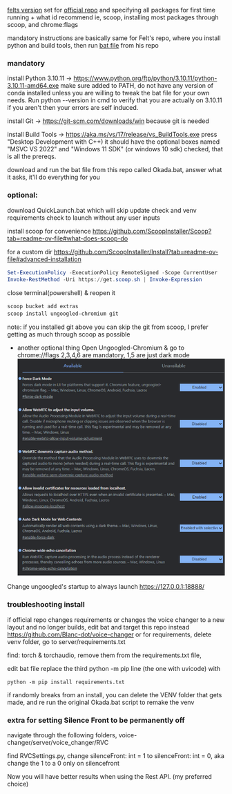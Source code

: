 [felts version](https://github.com/MrFelt/voice-changer) set for [official repo](https://github.com/w-okada/voice-changer) and specifying all packages for first time running + what id recommend ie, scoop, installing most packages through scoop, and chrome:flags 

mandatory instructions are basically same for Felt's repo, where you install python and build tools, then run [bat file](https://github.com/MrFelt/voice-changer/releases) from his repo


### mandatory
install Python 3.10.11 -> https://www.python.org/ftp/python/3.10.11/python-3.10.11-amd64.exe make sure added to PATH, do not have any version of conda installed unless you are willing to tweak the bat file for your own needs. Run python --version in cmd to verify that you are actually on 3.10.11 if you aren't then your errors are self induced.

install Git -> https://git-scm.com/downloads/win because git is needed

install Build Tools -> https://aka.ms/vs/17/release/vs_BuildTools.exe press "Desktop Development with C++) it should have the optional boxes named "MSVC VS 2022" and "Windows 11 SDK" (or windows 10 sdk) checked, that is all the prereqs.


download and run the bat file from this repo called Okada.bat, answer what it asks, it'll do everything for you



### optional:

download QuickLaunch.bat which will skip update check and venv requirements check to launch without any user inputs

install scoop for convenience
https://github.com/ScoopInstaller/Scoop?tab=readme-ov-file#what-does-scoop-do

for a custom dir
https://github.com/ScoopInstaller/Install?tab=readme-ov-file#advanced-installation

```powershell
Set-ExecutionPolicy -ExecutionPolicy RemoteSigned -Scope CurrentUser
Invoke-RestMethod -Uri https://get.scoop.sh | Invoke-Expression
```

close terminal(powershell) & reopen it

```powershell
scoop bucket add extras
scoop install ungoogled-chromium git
```

note: if you installed git above you can skip the git from scoop, I prefer getting as much through scoop as possible

- another optional thing
Open Ungoogled-Chromium & go to chrome://flags 2,3,4,6 are mandatory, 1,5 are just dark mode
![reference image](https://raw.githubusercontent.com/Blanc-dot/okada/main/Ungoogled-Chromium.png?token=GHSAT0AAAAAACOEIV4X5EUQXHZOR4EX24UMZQA5EPQ)

Change ungoogled's startup to always launch https://127.0.0.1:18888/



### troubleshooting install

if official repo changes requirements or changes the voice changer to a new layout and no longer builds, edit bat and target this repo instead https://github.com/Blanc-dot/voice-changer or for requirements, delete venv folder, go to server/requirements.txt

find: torch & torchaudio, remove them from the requirements.txt file,

edit bat file replace the third python -m pip line (the one with uvicode) with

```
python -m pip install requirements.txt
```


if randomly breaks from an install, you can delete the VENV folder that gets made, and re run the original Okada.bat script to remake the venv


### extra for setting Silence Front to be permanently off

navigate through the following folders, voice-changer/server/voice_changer/RVC 

find RVCSettings.py, change  silenceFront: int = 1 to  silenceFront: int = 0, 
aka change the 1 to a 0 only on silencefront

Now you will have better results when using the Rest API. (my preferred choice)
